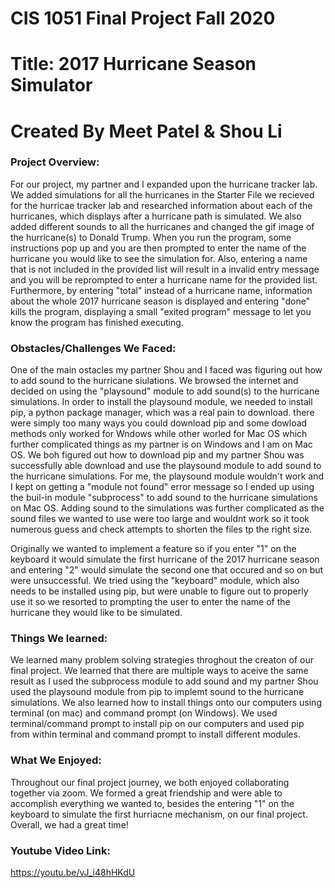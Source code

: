 # CIS 1051 Final Project Fall 2020

# Title: 2017 Hurricane Season Simulator

# Created By Meet Patel & Shou Li


### Project Overview:

For our project, my partner and I expanded upon the hurricane tracker lab. We added simulations for all the hurricanes in the Starter File we recieved for the hurricae tracker lab and researched information about each of the hurricanes, which displays after a hurricane path is simulated. We also added different sounds to all the hurricanes and changed the gif image of the hurricane(s) to Donald Trump. When you run the program, some instructions pop up and you are then prompted to enter the name of the hurricane you would like to see the simulation for. Also, entering a name that is not included in the provided list will result in a invalid entry message and you will be reprompted to enter a hurricane name for the provided list. Furthermore, by entering "total" instead of a hurricane name, information about the whole 2017 hurricane season is displayed and entering "done" kills the program, displaying a small "exited program" message to let you know the program has finished executing.  


### Obstacles/Challenges We Faced:

One of the main ostacles my partner Shou and I faced was figuring out how to add sound to the hurricane siulations. We browsed the internet and decided on using the "playsound" module to add sound(s) to the hurricane simulations. In order to install the playsound module, we needed to install pip, a python package manager, which was a real pain to download. there were simply too many ways you could download pip and some dowload methods only worked for Wndows while other worled for Mac OS which further complicated things as my partner is on Windows and I am on Mac OS. We boh figured out how to download pip and my partner Shou was successfully able download and use the playsound module to add sound to the hurricane simulations. For me, the playsound module wouldn't work and I kept on getting a "module not found" error message so I ended up using the buil-in module "subprocess" to add sound to the hurricane simulations on Mac OS. Adding sound to the simulations was further complicated as the sound files we wanted to use were too large and wouldnt work so it took numerous guess and check attempts to shorten the files tp the right size. 

Originally we wanted to implement a feature so if you enter "1" on the keyboard it would simulate the first hurricane of the 2017 hurricane season and entering "2" would simulate the second one that occured and so on but were unsuccessful. We tried using the "keyboard" module, which also needs to be installed using pip, but were unable to figure out to properly use it so we resorted to prompting the user to enter the name of the hurricane they would like to be simulated. 

### Things We learned: 

We learned many problem solving strategies throghout the creaton of our final project. We learned that there are multiple ways to aceive the same result as I used the subprocess module to add sound and my partner Shou used the playsound module from pip to implemt sound to the hurricane simulations. We also learned how to install things onto our computers using terminal (on mac) and command prompt (on Windows). We used terminal/command prompt to install pip on our computers and used pip from within terminal and command prompt to install different modules. 


### What We Enjoyed: 

Throughout our final project journey, we both enjoyed collaborating together via zoom. We formed a great friendship and were able to accomplish everything we wanted to, besides the entering "1" on the keyboard to simulate the first hurriacne mechanism, on our final project. Overall, we had a great time!


### Youtube Video Link:

https://youtu.be/vJ_i48hHKdU

